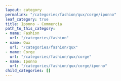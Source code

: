```yaml
---
layout: category
permalink: "/categories/fashion/qux/corge/iponno"
leaf_category: true
title: Iponno - Commercia
path_to_this_category:
- name: Fashion
  url: "/categories/fashion"
- name: Qux
  url: "/categories/fashion/qux"
- name: Corge
  url: "/categories/fashion/qux/corge"
- name: Iponno
  url: "/categories/fashion/qux/corge/iponno"
child_categories: []
---
```

